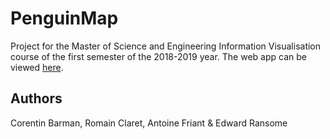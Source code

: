 # PenguinMap
Project for the Master of Science and Engineering Information Visualisation course of the first semester of the 2018-2019 year. The web app can be viewed [here](https://edwardransome.github.io/VI_18-19_Project/).
## Authors
Corentin Barman, Romain Claret, Antoine Friant & Edward Ransome
